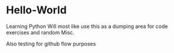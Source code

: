 # Hello-World
Learning Python 
Will most like use this as a dumping area for code exercises
and random Misc. 

Also testing for github flow purposes
